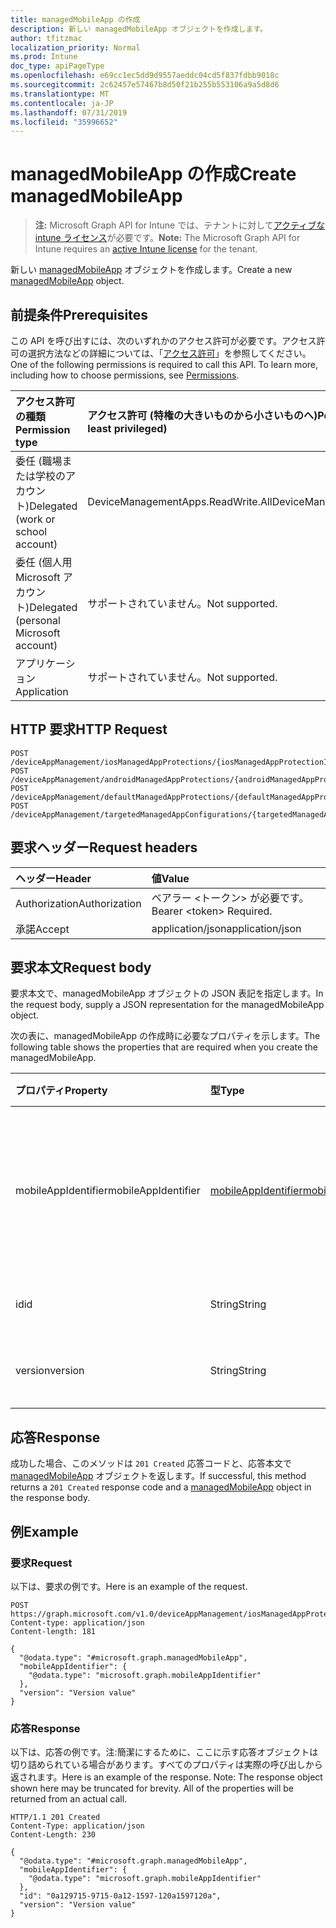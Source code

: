 ```yaml
---
title: managedMobileApp の作成
description: 新しい managedMobileApp オブジェクトを作成します。
author: tfitzmac
localization_priority: Normal
ms.prod: Intune
doc_type: apiPageType
ms.openlocfilehash: e69cc1ec5dd9d9557aeddc04cd5f837fdbb9018c
ms.sourcegitcommit: 2c62457e57467b8d50f21b255b553106a9a5d8d6
ms.translationtype: MT
ms.contentlocale: ja-JP
ms.lasthandoff: 07/31/2019
ms.locfileid: "35996652"
---
```

# <a name="create-managedmobileapp"></a><span data-ttu-id="d421a-103">managedMobileApp の作成</span><span class="sxs-lookup"><span data-stu-id="d421a-103">Create managedMobileApp</span></span>

> <span data-ttu-id="d421a-104">**注:** Microsoft Graph API for Intune では、テナントに対して[アクティブな intune ライセンス](https://go.microsoft.com/fwlink/?linkid=839381)が必要です。</span><span class="sxs-lookup"><span data-stu-id="d421a-104">**Note:** The Microsoft Graph API for Intune requires an [active Intune license](https://go.microsoft.com/fwlink/?linkid=839381) for the tenant.</span></span>

<span data-ttu-id="d421a-105">新しい [managedMobileApp](../resources/intune-mam-managedmobileapp.md) オブジェクトを作成します。</span><span class="sxs-lookup"><span data-stu-id="d421a-105">Create a new [managedMobileApp](../resources/intune-mam-managedmobileapp.md) object.</span></span>

## <a name="prerequisites"></a><span data-ttu-id="d421a-106">前提条件</span><span class="sxs-lookup"><span data-stu-id="d421a-106">Prerequisites</span></span>
<span data-ttu-id="d421a-p101">この API を呼び出すには、次のいずれかのアクセス許可が必要です。アクセス許可の選択方法などの詳細については、「[アクセス許可](/graph/permissions-reference)」を参照してください。</span><span class="sxs-lookup"><span data-stu-id="d421a-p101">One of the following permissions is required to call this API. To learn more, including how to choose permissions, see [Permissions](/graph/permissions-reference).</span></span>

|<span data-ttu-id="d421a-109">アクセス許可の種類</span><span class="sxs-lookup"><span data-stu-id="d421a-109">Permission type</span></span>|<span data-ttu-id="d421a-110">アクセス許可 (特権の大きいものから小さいものへ)</span><span class="sxs-lookup"><span data-stu-id="d421a-110">Permissions (from most to least privileged)</span></span>|
|:---|:---|
|<span data-ttu-id="d421a-111">委任 (職場または学校のアカウント)</span><span class="sxs-lookup"><span data-stu-id="d421a-111">Delegated (work or school account)</span></span>|<span data-ttu-id="d421a-112">DeviceManagementApps.ReadWrite.All</span><span class="sxs-lookup"><span data-stu-id="d421a-112">DeviceManagementApps.ReadWrite.All</span></span>|
|<span data-ttu-id="d421a-113">委任 (個人用 Microsoft アカウント)</span><span class="sxs-lookup"><span data-stu-id="d421a-113">Delegated (personal Microsoft account)</span></span>|<span data-ttu-id="d421a-114">サポートされていません。</span><span class="sxs-lookup"><span data-stu-id="d421a-114">Not supported.</span></span>|
|<span data-ttu-id="d421a-115">アプリケーション</span><span class="sxs-lookup"><span data-stu-id="d421a-115">Application</span></span>|<span data-ttu-id="d421a-116">サポートされていません。</span><span class="sxs-lookup"><span data-stu-id="d421a-116">Not supported.</span></span>|

## <a name="http-request"></a><span data-ttu-id="d421a-117">HTTP 要求</span><span class="sxs-lookup"><span data-stu-id="d421a-117">HTTP Request</span></span>
<!-- {
  "blockType": "ignored"
}
-->
``` http
POST /deviceAppManagement/iosManagedAppProtections/{iosManagedAppProtectionId}/apps
POST /deviceAppManagement/androidManagedAppProtections/{androidManagedAppProtectionId}/apps
POST /deviceAppManagement/defaultManagedAppProtections/{defaultManagedAppProtectionId}/apps
POST /deviceAppManagement/targetedManagedAppConfigurations/{targetedManagedAppConfigurationId}/apps
```

## <a name="request-headers"></a><span data-ttu-id="d421a-118">要求ヘッダー</span><span class="sxs-lookup"><span data-stu-id="d421a-118">Request headers</span></span>
|<span data-ttu-id="d421a-119">ヘッダー</span><span class="sxs-lookup"><span data-stu-id="d421a-119">Header</span></span>|<span data-ttu-id="d421a-120">値</span><span class="sxs-lookup"><span data-stu-id="d421a-120">Value</span></span>|
|:---|:---|
|<span data-ttu-id="d421a-121">Authorization</span><span class="sxs-lookup"><span data-stu-id="d421a-121">Authorization</span></span>|<span data-ttu-id="d421a-122">ベアラー &lt;トークン&gt; が必要です。</span><span class="sxs-lookup"><span data-stu-id="d421a-122">Bearer &lt;token&gt; Required.</span></span>|
|<span data-ttu-id="d421a-123">承諾</span><span class="sxs-lookup"><span data-stu-id="d421a-123">Accept</span></span>|<span data-ttu-id="d421a-124">application/json</span><span class="sxs-lookup"><span data-stu-id="d421a-124">application/json</span></span>|

## <a name="request-body"></a><span data-ttu-id="d421a-125">要求本文</span><span class="sxs-lookup"><span data-stu-id="d421a-125">Request body</span></span>
<span data-ttu-id="d421a-126">要求本文で、managedMobileApp オブジェクトの JSON 表記を指定します。</span><span class="sxs-lookup"><span data-stu-id="d421a-126">In the request body, supply a JSON representation for the managedMobileApp object.</span></span>

<span data-ttu-id="d421a-127">次の表に、managedMobileApp の作成時に必要なプロパティを示します。</span><span class="sxs-lookup"><span data-stu-id="d421a-127">The following table shows the properties that are required when you create the managedMobileApp.</span></span>

|<span data-ttu-id="d421a-128">プロパティ</span><span class="sxs-lookup"><span data-stu-id="d421a-128">Property</span></span>|<span data-ttu-id="d421a-129">型</span><span class="sxs-lookup"><span data-stu-id="d421a-129">Type</span></span>|<span data-ttu-id="d421a-130">説明</span><span class="sxs-lookup"><span data-stu-id="d421a-130">Description</span></span>|
|:---|:---|:---|
|<span data-ttu-id="d421a-131">mobileAppIdentifier</span><span class="sxs-lookup"><span data-stu-id="d421a-131">mobileAppIdentifier</span></span>|[<span data-ttu-id="d421a-132">mobileAppIdentifier</span><span class="sxs-lookup"><span data-stu-id="d421a-132">mobileAppIdentifier</span></span>](../resources/intune-mam-mobileappidentifier.md)|<span data-ttu-id="d421a-133">対象のオペレーティング システムの種類のアプリの識別子。</span><span class="sxs-lookup"><span data-stu-id="d421a-133">The identifier for an app with it's operating system type.</span></span>|
|<span data-ttu-id="d421a-134">id</span><span class="sxs-lookup"><span data-stu-id="d421a-134">id</span></span>|<span data-ttu-id="d421a-135">String</span><span class="sxs-lookup"><span data-stu-id="d421a-135">String</span></span>|<span data-ttu-id="d421a-136">エンティティのキー。</span><span class="sxs-lookup"><span data-stu-id="d421a-136">Key of the entity.</span></span>|
|<span data-ttu-id="d421a-137">version</span><span class="sxs-lookup"><span data-stu-id="d421a-137">version</span></span>|<span data-ttu-id="d421a-138">String</span><span class="sxs-lookup"><span data-stu-id="d421a-138">String</span></span>|<span data-ttu-id="d421a-139">エンティティのバージョン。</span><span class="sxs-lookup"><span data-stu-id="d421a-139">Version of the entity.</span></span>|



## <a name="response"></a><span data-ttu-id="d421a-140">応答</span><span class="sxs-lookup"><span data-stu-id="d421a-140">Response</span></span>
<span data-ttu-id="d421a-141">成功した場合、このメソッドは `201 Created` 応答コードと、応答本文で [managedMobileApp](../resources/intune-mam-managedmobileapp.md) オブジェクトを返します。</span><span class="sxs-lookup"><span data-stu-id="d421a-141">If successful, this method returns a `201 Created` response code and a [managedMobileApp](../resources/intune-mam-managedmobileapp.md) object in the response body.</span></span>

## <a name="example"></a><span data-ttu-id="d421a-142">例</span><span class="sxs-lookup"><span data-stu-id="d421a-142">Example</span></span>

### <a name="request"></a><span data-ttu-id="d421a-143">要求</span><span class="sxs-lookup"><span data-stu-id="d421a-143">Request</span></span>
<span data-ttu-id="d421a-144">以下は、要求の例です。</span><span class="sxs-lookup"><span data-stu-id="d421a-144">Here is an example of the request.</span></span>
``` http
POST https://graph.microsoft.com/v1.0/deviceAppManagement/iosManagedAppProtections/{iosManagedAppProtectionId}/apps
Content-type: application/json
Content-length: 181

{
  "@odata.type": "#microsoft.graph.managedMobileApp",
  "mobileAppIdentifier": {
    "@odata.type": "microsoft.graph.mobileAppIdentifier"
  },
  "version": "Version value"
}
```

### <a name="response"></a><span data-ttu-id="d421a-145">応答</span><span class="sxs-lookup"><span data-stu-id="d421a-145">Response</span></span>
<span data-ttu-id="d421a-p102">以下は、応答の例です。注:簡潔にするために、ここに示す応答オブジェクトは切り詰められている場合があります。すべてのプロパティは実際の呼び出しから返されます。</span><span class="sxs-lookup"><span data-stu-id="d421a-p102">Here is an example of the response. Note: The response object shown here may be truncated for brevity. All of the properties will be returned from an actual call.</span></span>
``` http
HTTP/1.1 201 Created
Content-Type: application/json
Content-Length: 230

{
  "@odata.type": "#microsoft.graph.managedMobileApp",
  "mobileAppIdentifier": {
    "@odata.type": "microsoft.graph.mobileAppIdentifier"
  },
  "id": "0a129715-9715-0a12-1597-120a1597120a",
  "version": "Version value"
}
```



